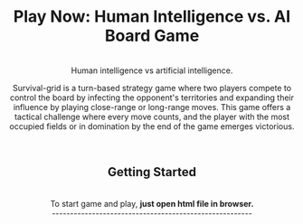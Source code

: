 

<div align="center">
  <h1 align="center">Play Now: Human Intelligence vs. AI Board Game</h1>
   <p> 
   <br>
    Human intelligence vs artificial intelligence.
   
  <p> Survival-grid is a turn-based strategy game where two players compete to control the board by infecting the opponent's territories and expanding their influence by playing close-range or long-range moves. This game offers a tactical challenge where every move counts, and the player with the most occupied fields or in domination by the end of the game emerges victorious. </p>
    <br>
  </p>
  <h2 align="center"> Getting Started</h2>

<br>
To start game and play, <b>just open html file in browser.</b>
<br>
-------------------------------------------------------

<div>  

